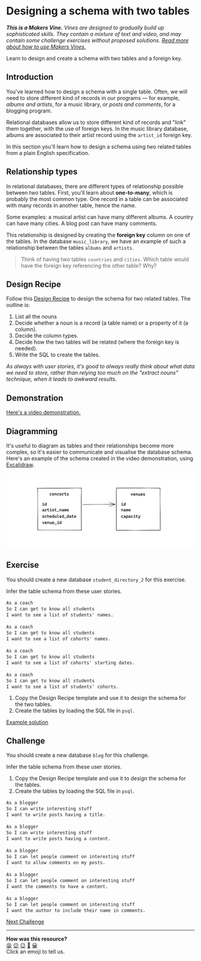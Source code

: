 # Designing a schema with two tables

_**This is a Makers Vine.** Vines are designed to gradually build up sophisticated skills. They contain a mixture of text and video, and may contain some challenge exercises without proposed solutions. [Read more about how to use Makers
Vines.](https://github.com/makersacademy/course/blob/main/labels/vines.md)_

Learn to design and create a schema with two tables and a foreign key.

## Introduction

You've learned how to design a schema with a single table. Often, we will need to store different kind of records in our programs — for example, _albums and artists_, for a music library, or _posts and comments_, for a blogging program.

Relational databases allow us to store different kind of records and "link" them together, with the use of foreign keys. In the music library database, albums are associated to their artist record using the `artist_id` foreign key.

In this section you'll learn how to design a schema using two related tables from a plain English specification.

## Relationship types

In relational databases, there are different types of relationship possible between two tables. First, you'll learn about **one-to-many**, which is probably the most common type. One record in a table can be associated with many records in another table, hence the name.   

Some examples: a musical artist can have many different albums. A country can have many cities. A blog post can have many comments.

This relationship is designed by creating the **foreign key** column on one of the tables. In the database `music_library`, we have an example of such a relationship between the tables `albums` and `artists`.

> Think of having two tables `countries` and `cities`. Which table would have the foreign key referencing the other table? Why?

## Design Recipe

Follow this [Design Recipe](../resources/two_table_design_recipe_template.md) to design the schema for two related tables. The outline is:

1. List all the nouns
2. Decide whether a noun is a record (a table name) or a property of it (a column).
3. Decide the column types.
4. Decide how the two tables will be related (where the foreign key is needed).
5. Write the SQL to create the tables.

*As always with user stories, it's good to always really think about what data we need to store, rather than relying too much on the "extract nouns" technique, when it leads to awkward results.*

## Demonstration

[Here's a video demonstration.](https://www.youtube.com/watch?v=k078sL3HBfU)

## Diagramming

It's useful to diagram as tables and their relationships become more complex, so it's easier to communicate and visualise the database schema. Here's an example of the schema created in the video demonstration, using [Excalidraw](https://excalidraw.com/).

![The concerts and venues table schema](./resources/db-schema-diagram.png)

## Exercise

You should create a new database `student_directory_2` for this exercise.

Infer the table schema from these user stories.

```
As a coach
So I can get to know all students
I want to see a list of students' names.

As a coach
So I can get to know all students
I want to see a list of cohorts' names.

As a coach
So I can get to know all students
I want to see a list of cohorts' starting dates.

As a coach
So I can get to know all students
I want to see a list of students' cohorts.
```

1. Copy the Design Recipe template and use it to design the schema for the two tables.
2. Create the tables by loading the SQL file in `psql`.

[Example solution](https://www.youtube.com/watch?v=k078sL3HBfU&t=1364s)

## Challenge

You should create a new database `blog` for this challenge.

Infer the table schema from these user stories.

1. Copy the Design Recipe template and use it to design the schema for the tables.
2. Create the tables by loading the SQL file in `psql`.

```
As a blogger
So I can write interesting stuff
I want to write posts having a title.

As a blogger
So I can write interesting stuff
I want to write posts having a content.

As a blogger
So I can let people comment on interesting stuff
I want to allow comments on my posts.

As a blogger
So I can let people comment on interesting stuff
I want the comments to have a content.

As a blogger
So I can let people comment on interesting stuff
I want the author to include their name in comments.
```


[Next Challenge](06_test_driving_write_operations.md)

<!-- BEGIN GENERATED SECTION DO NOT EDIT -->

---

**How was this resource?**  
[😫](https://airtable.com/shrUJ3t7KLMqVRFKR?prefill_Repository=makersacademy/databases&prefill_File=challenges/05_designing_schema_two_tables.md&prefill_Sentiment=😫) [😕](https://airtable.com/shrUJ3t7KLMqVRFKR?prefill_Repository=makersacademy/databases&prefill_File=challenges/05_designing_schema_two_tables.md&prefill_Sentiment=😕) [😐](https://airtable.com/shrUJ3t7KLMqVRFKR?prefill_Repository=makersacademy/databases&prefill_File=challenges/05_designing_schema_two_tables.md&prefill_Sentiment=😐) [🙂](https://airtable.com/shrUJ3t7KLMqVRFKR?prefill_Repository=makersacademy/databases&prefill_File=challenges/05_designing_schema_two_tables.md&prefill_Sentiment=🙂) [😀](https://airtable.com/shrUJ3t7KLMqVRFKR?prefill_Repository=makersacademy/databases&prefill_File=challenges/05_designing_schema_two_tables.md&prefill_Sentiment=😀)  
Click an emoji to tell us.

<!-- END GENERATED SECTION DO NOT EDIT -->
